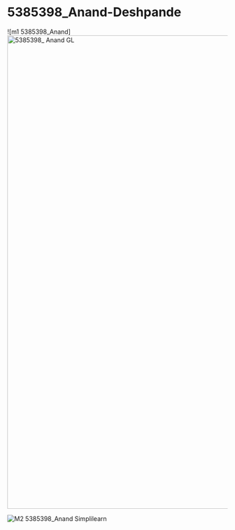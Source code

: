 # 5385398_Anand-Deshpande


![m1 5385398_Anand]<img width="1914" height="1079" alt="5385398_ Anand GL" src="https://github.com/user-attachments/assets/e2e4308e-5174-464a-96ab-04399110b2fc" />

![M2 5385398_Anand Simplilearn](https://github.com/user-attachments/assets/2dc9a0eb-a2f1-4069-af83-c8161d896cbc)



